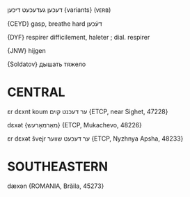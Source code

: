 דעכען
געדעכעט
דיכען {variants}
(ᴠᴇʀʙ)

{CEYD}
gasp, breathe hard דע֜כען

{DYF}
respirer difficilement, haleter ; dial. respirer

{JNW}
hijgen

{Soldatov}
дышать тяжело

CENTRAL
========

ɛr dɛxnt koum ער דעכנט קוים {ETCP, near Sighet, 47228}

dɛxət {מאַרמאָרעש} {ETCP, Mukachevo, 48226}

ɛr dɛxət švejr ער דעכעט שווער {ETCP, Nyzhnya Apsha, 48233}

SOUTHEASTERN
==============

dæxən {ROMANIA, Brăila, 45273}
